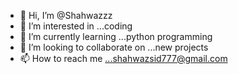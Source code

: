 - 👋 Hi, I’m @Shahwazzz
- 👀 I’m interested in ...coding 
- 🌱 I’m currently learning ...python programming
- 💞️ I’m looking to collaborate on ...new projects
- 📫 How to reach me ...shahwazsid777@gmail.com

<!---
Shahwazzz/Shahwazzz is a ✨ special ✨ repository because its `README.md` (this file) appears on your GitHub profile.
You can click the Preview link to take a look at your changes.
--->
